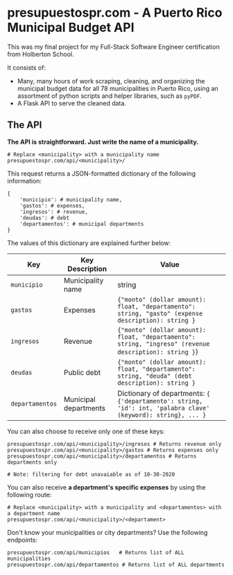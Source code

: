 # presupuestospr.com - A Puerto Rico Municipal Budget API

This was my final project for my Full-Stack Software Engineer certification from Holberton School.

It consists of:

* Many, many hours of work scraping, cleaning, and organizing the municipal budget data for all 78 municipalities in Puerto Rico, using an assortment of python scripts and helper libraries, such as `pyPDF`.
* A Flask API to serve the cleaned data.

## The API

**The API is straightforward. Just write the name of a municipality.**
```
# Replace <municipality> with a municipality name
presupuestospr.com/api/<municipality>/
```

This request returns a JSON-formatted dictionary of the following information:
```
{
    'municipio': # municipality name,
    'gastos': # expenses,
    'ingresos': # revenue,
    'deudas': # debt
    'departamentos': # municipal departments
}
```

The values of this dictionary are explained further below:

| Key             | Key Description       | Value                                                                                                  |
|-----------------|-----------------------|--------------------------------------------------------------------------------------------------------|
| `municipio`     | Municipality name     | string |
| `gastos`        | Expenses              | `{"monto" (dollar amount): float, "departamento": string, "gasto" (expense description): string }`   |
| `ingresos`      | Revenue               | `{"monto" (dollar amount): float, "departamento": string, "ingreso" (revenue description): string }`) |
| `deudas`        | Public debt           | `{"monto" (dollar amount): float, "departamento": string, "deuda" (debt description): string }`     |
| `departamentos` | Municipal departments | Dictionary of departments: `{ {'departamento': string, 'id': int, 'palabra clave' (keyword): string}, ... }` |


You can also choose to receive only one of these keys:
```
presupuestospr.com/api/<municipality>/ingresos # Returns revenue only
presupuestospr.com/api/<municipality>/gastos # Returns expenses only
presupuestospr.com/api/<municipality>/departamentos # Returns departments only

# Note: filtering for debt unavaiable as of 10-30-2020
```


You can also receive **a department's specific expenses** by using the following route:
```
# Replace <municipality> with a municipality and <departamentos> with a department name
presupuestospr.com/api/<municipality>/<departament>
```


Don't know your municipalities or city departments? Use the following endpoints:
```
presupuestospr.com/api/municipios   # Returns list of ALL municipalities
presupuestospr.com/api/departamentos # Returns list of ALL departments
```
